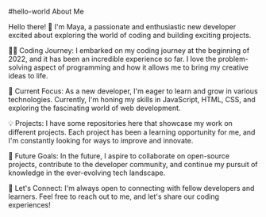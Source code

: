 #hello-world
About Me

Hello there! 👋 I'm Maya, a passionate and enthusiastic new developer excited about exploring the world of coding and building exciting projects.

👨‍💻 Coding Journey:
I embarked on my coding journey at the beginning of 2022, and it has been an incredible experience so far. I love the problem-solving aspect of programming and how it allows me to bring my creative ideas to life.

🌱 Current Focus:
As a new developer, I'm eager to learn and grow in various technologies. Currently, I'm honing my skills in JavaScript, HTML, CSS, and exploring the fascinating world of web development.

💡 Projects:
I have some repositories here that showcase my work on different projects. Each project has been a learning opportunity for me, and I'm constantly looking for ways to improve and innovate.

🚀 Future Goals:
In the future, I aspire to collaborate on open-source projects, contribute to the developer community, and continue my pursuit of knowledge in the ever-evolving tech landscape.

🤝 Let's Connect:
I'm always open to connecting with fellow developers and learners. Feel free to reach out to me, and let's share our coding experiences!

